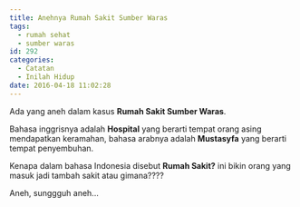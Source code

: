 ```yaml
---
title: Anehnya Rumah Sakit Sumber Waras
tags:
  - rumah sehat
  - sumber waras
id: 292
categories:
  - Catatan
  - Inilah Hidup
date: 2016-04-18 11:02:28
---
```


Ada yang aneh dalam kasus **Rumah Sakit Sumber Waras**.

Bahasa inggrisnya adalah **Hospital** yang berarti tempat orang asing mendapatkan keramahan, bahasa arabnya adalah **Mustasyfa** yang berarti tempat penyembuhan.

Kenapa dalam bahasa Indonesia disebut **Rumah Sakit?** ini bikin orang yang masuk jadi tambah sakit atau gimana????

<div class="text_exposed_show">

Aneh, sunggguh aneh...

</div>
